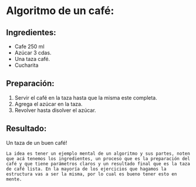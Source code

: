 # Algoritmo de un café:

## Ingredientes:

- Cafe 250 ml
- Azúcar 3 cdas.
- Una taza café.
- Cucharita

## Preparación:

1. Servir el café en la taza hasta que la misma este completa.
2. Agrega el azúcar en la taza.
3. Revolver hasta disolver el azúcar.

## Resultado:

Un taza de un buen café!

`La idea es tener un ejemplo mental de un algoritmo y sus partes, noten que acá tenemos los ingredientes, un proceso que es la preparación del café y que tiene parámetros claros y un resultado final que es la taza de café lista. En la mayoría de los ejercicios que hagamos la estructura vas a ser la misma, por lo cual es bueno tener esto en mente.`
